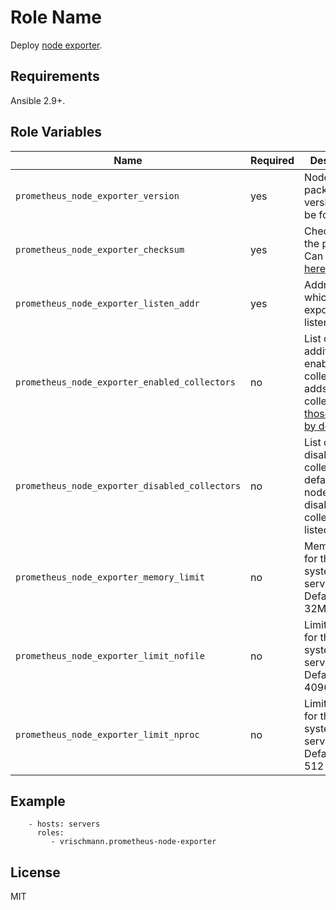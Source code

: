 Role Name
=========

Deploy [node exporter](https://github.com/prometheus/node_exporter).

Requirements
------------

Ansible 2.9+.

Role Variables
--------------

| Name           | Required | Description                         |
| -------------- | -------- | ----------------------------------- |
| `prometheus_node_exporter_version` | yes | Node exporter package version. Can be found [here](https://github.com/prometheus/node_exporter/releases) |
| `prometheus_node_exporter_checksum` | yes | Checksum of the package. Can be found [here](https://github.com/prometheus/node_exporter/releases) |
| `prometheus_node_exporter_listen_addr` | yes | Address on which node exporter will listen |
| `prometheus_node_exporter_enabled_collectors` | no | List of additionally enabled collectors. It adds collectors to [those enabled by default](https://github.com/prometheus/node_exporter#enabled-by-default) |
| `prometheus_node_exporter_disabled_collectors` | no | List of disabled collectors. By default node_exporter disables collectors listed [here](https://github.com/prometheus/node_exporter#disabled-by-default) |
| `prometheus_node_exporter_memory_limit` | no |Memory limit for the systemd service. Defaults to 32M |
| `prometheus_node_exporter_limit_nofile` | no |LimitNOFILE for the systemd service. Defaults to 4096 |
| `prometheus_node_exporter_limit_nproc` | no |LimitNPROC for the systemd service. Defaults to 512 |


Example
-------

```
    - hosts: servers
      roles:
         - vrischmann.prometheus-node-exporter
```

License
-------

MIT
